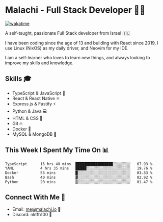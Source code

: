 # Malachi - Full Stack Developer 🚀🔥
[![wakatime](https://wakatime.com/badge/user/112ec769-e669-4b78-a46f-cf4343930741.svg)](https://wakatime.com/@112ec769-e669-4b78-a46f-cf4343930741)

A self-taught, passionate Full Stack developer from Israel 🇮🇱

I have been coding since the age of 13 and building with React since 2019, I use Linux (NixOS) as my daily driver, and Neovim for my IDE.

I am a self-learner who loves to learn new things, and always looking to improve my skills and knowledge.

## Skills 🎓
- TypeScript & JavaScript 💎
- React & React Native ⚛️
- Express.js & Fastify ⚡️
- Python & Java 💻
- HTML & CSS 🎨
- Git 🔥
- Docker 🐳
- MySQL & MongoDB 💾

## This Week I Spent My Time On 📊
<!--START_SECTION:waka-->

```txt
TypeScript      15 hrs 48 mins  █████████████████░░░░░░░░   67.93 %
YAML            4 hrs 35 mins   █████░░░░░░░░░░░░░░░░░░░░   19.76 %
Docker          53 mins         █░░░░░░░░░░░░░░░░░░░░░░░░   03.83 %
Bash            40 mins         ▓░░░░░░░░░░░░░░░░░░░░░░░░   02.92 %
Python          20 mins         ▒░░░░░░░░░░░░░░░░░░░░░░░░   01.47 %
```

<!--END_SECTION:waka-->


## Connect With Me 📱
- Email: me@malachi.io 📧
- Discord: nktfh100 👾

